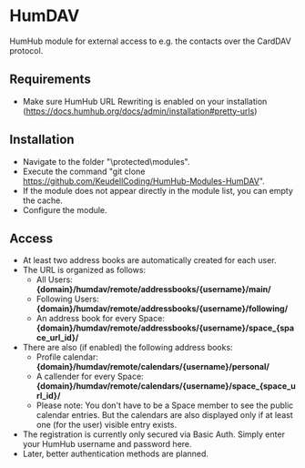 # HumDAV
HumHub module for external access to e.g. the contacts over the CardDAV protocol.

## Requirements
- Make sure HumHub URL Rewriting is enabled on your installation (https://docs.humhub.org/docs/admin/installation#pretty-urls)

## Installation
- Navigate to the folder "\protected\modules".
- Execute the command "git clone https://github.com/KeudellCoding/HumHub-Modules-HumDAV".
- If the module does not appear directly in the module list, you can empty the cache.
- Configure the module.

## Access
- At least two address books are automatically created for each user.
- The URL is organized as follows:
  - All Users: **{domain}/humdav/remote/addressbooks/{username}/main/**
  - Following Users: **{domain}/humdav/remote/addressbooks/{username}/following/**
  - An address book for every Space: **{domain}/humdav/remote/addressbooks/{username}/space_{space_url_id}/**
- There are also (if enabled) the following address books:
  - Profile calendar: **{domain}/humdav/remote/calendars/{username}/personal/**
  - A callender for every Space: **{domain}/humdav/remote/calendars/{username}/space_{space_url_id}/**
  - Please note: You don't have to be a Space member to see the public calendar entries. But the calendars are also displayed only if at least one (for the user) visible entry exists.
- The registration is currently only secured via Basic Auth. Simply enter your HumHub username and password here.
- Later, better authentication methods are planned.
